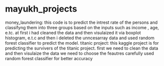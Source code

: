 # mayukh_projects
money_laundering:
this code is to predict the intrest rate of the persons and classifyng them into three groups based on the inputs such as income , age, e.tc.
at first i had cleaned the data and then visulaized it via boxplot histogram, e.t.c
and then i deleted the unncesarray data and used random forest classifier to predict the model.
titanic project:
this kaggle project is for predicting the survivers of the titanic project.
first we need to clean the data and then visulaize the data
we need to choose the feautres carefully
used random forest classifier for better accuracy
